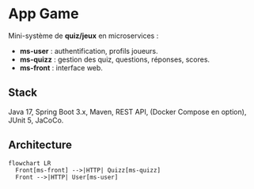 # App Game

Mini-système de **quiz/jeux** en microservices :
- **ms-user** : authentification, profils joueurs.
- **ms-quizz** : gestion des quiz, questions, réponses, scores.
- **ms-front** : interface web.

## Stack
Java 17, Spring Boot 3.x, Maven, REST API, (Docker Compose en option), JUnit 5, JaCoCo.

## Architecture
```mermaid
flowchart LR
  Front[ms-front] -->|HTTP| Quizz[ms-quizz]
  Front -->|HTTP| User[ms-user]
